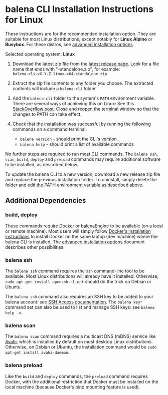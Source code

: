 # balena CLI Installation Instructions for Linux

These instructions are for the recommended installation option. They are suitable for most Linux
distributions, except notably for **Linux Alpine** or **Busybox**. For these distros, see [advanced
installation options](./INSTALL-ADVANCED.md).

Selected operating system: **Linux**

1. Download the latest zip file from the [latest release
   page](https://github.com/balena-io/balena-cli/releases/latest). Look for a file name that ends
   with "-standalone.zip", for example:  
   `balena-cli-vX.Y.Z-linux-x64-standalone.zip`

2. Extract the zip file contents to any folder you choose. The extracted contents will include a
   `balena-cli` folder.

3. Add the `balena-cli` folder to the system's `PATH` environment variable. There are several
   ways of achieving this on Linux: See this [StackOverflow post](https://stackoverflow.com/questions/14637979/how-to-permanently-set-path-on-linux-unix). Close and reopen the terminal window
   so that the changes to PATH can take effect.

4. Check that the installation was successful by running the following commands on a
   command terminal:  
   * `balena version` - should print the CLI's version
   * `balena help` - should print a list of available commands

No further steps are required to run most CLI commands. The `balena ssh`, `scan`, `build`,
`deploy` and `preload` commands may require additional software to be installed, as described
below.

To update the balena CLI to a new version, download a new release zip file and replace the previous
installation folder. To uninstall, simply delete the folder and edit the PATH environment variable
as described above.

## Additional Dependencies

### build, deploy

These commands require [Docker](https://docs.docker.com/install/overview/) or
[balenaEngine](https://www.balena.io/engine/) to be available (on a local or remote machine). Most
users will simply follow [Docker's installation
instructions](https://docs.docker.com/install/overview/) to install Docker on the same laptop (dev
machine) where the balena CLI is installed. The [advanced installation
options](./INSTALL-ADVANCED.md) document describes other possibilities.

### balena ssh

The `balena ssh` command requires the `ssh` command-line tool to be available. Most Linux
distributions will already have it installed. Otherwise, `sudo apt-get install openssh-client`
should do the trick on Debian or Ubuntu.

The `balena ssh` command also requires an SSH key to be added to your balena account: see [SSH
Access documentation](https://www.balena.io/docs/learn/manage/ssh-access/). The `balena key*`
command set can also be used to list and manage SSH keys: see `balena help -v`.

### balena scan

The `balena scan` command requires a multicast DNS (mDNS) service like
[Avahi](https://en.wikipedia.org/wiki/Avahi_(software)), which is installed by default on most
desktop Linux distributions. Otherwise, on Debian or Ubuntu, the installation command would be
`sudo apt-get install avahi-daemon`.

### balena preload

Like the `build` and `deploy` commands, the `preload` command requires Docker, with the additional
restriction that Docker must be installed on the local machine (because Docker's bind mounting
feature is used).
